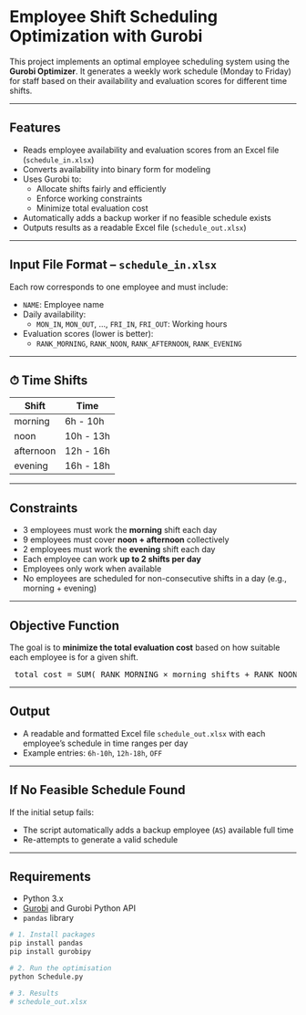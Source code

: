 # Employee Shift Scheduling Optimization with Gurobi

This project implements an optimal employee scheduling system using the **Gurobi Optimizer**. It generates a weekly work schedule (Monday to Friday) for staff based on their availability and evaluation scores for different time shifts.

---

## Features

- Reads employee availability and evaluation scores from an Excel file (`schedule_in.xlsx`)
- Converts availability into binary form for modeling
- Uses Gurobi to:
  - Allocate shifts fairly and efficiently
  - Enforce working constraints
  - Minimize total evaluation cost
- Automatically adds a backup worker if no feasible schedule exists
- Outputs results as a readable Excel file (`schedule_out.xlsx`)

---

## Input File Format – `schedule_in.xlsx`

Each row corresponds to one employee and must include:

- `NAME`: Employee name
- Daily availability:
  - `MON_IN`, `MON_OUT`, ..., `FRI_IN`, `FRI_OUT`: Working hours
- Evaluation scores (lower is better):
  - `RANK_MORNING`, `RANK_NOON`, `RANK_AFTERNOON`, `RANK_EVENING`

---

## ⏱ Time Shifts

| Shift       | Time        |
|-------------|-------------|
| morning     | 6h - 10h    |
| noon        | 10h - 13h   |
| afternoon   | 12h - 16h   |
| evening     | 16h - 18h   |

---

## Constraints

- 3 employees must work the **morning** shift each day
- 9 employees must cover **noon + afternoon** collectively
- 2 employees must work the **evening** shift each day
- Each employee can work **up to 2 shifts per day**
- Employees only work when available
- No employees are scheduled for non-consecutive shifts in a day (e.g., morning + evening)

---

## Objective Function

The goal is to **minimize the total evaluation cost** based on how suitable each employee is for a given shift.

<pre> total_cost = SUM( RANK_MORNING × morning_shifts + RANK_NOON × noon_shifts + 2 × RANK_AFTERNOON × afternoon_shifts + RANK_EVENING × evening_shifts ) </pre>
---

## Output

- A readable and formatted Excel file `schedule_out.xlsx` with each employee’s schedule in time ranges per day
- Example entries: `6h-10h`, `12h-18h`, `OFF`

---

## If No Feasible Schedule Found

If the initial setup fails:
- The script automatically adds a backup employee (`AS`) available full time
- Re-attempts to generate a valid schedule

---

## Requirements

- Python 3.x
- [Gurobi](https://www.gurobi.com) and Gurobi Python API
- `pandas` library


```bash
# 1. Install packages
pip install pandas
pip install gurobipy

# 2. Run the optimisation
python Schedule.py   

# 3. Results
# schedule_out.xlsx
```
